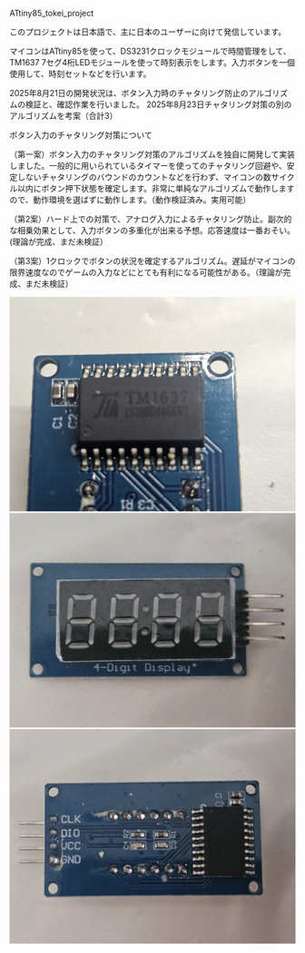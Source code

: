 ATtiny85_tokei_project

このプロジェクトは日本語で、主に日本のユーザーに向けて発信しています。

マイコンはATtiny85を使って、DS3231クロックモジュールで時間管理をして、TM1637 7セグ4桁LEDモジュールを使って時刻表示をします。入力ボタンを一個使用して、時刻セットなどを行います。

2025年8月21日の開発状況は、ボタン入力時のチャタリング防止のアルゴリズムの検証と、確認作業を行いました。
2025年8月23日チャタリング対策の別のアルゴリズムを考案（合計3）

ボタン入力のチャタリング対策について

（第一案）ボタン入力のチャタリング対策のアルゴリズムを独自に開発して実装しました。一般的に用いられているタイマーを使ってのチャタリング回避や、安定しないチャタリングのバウンドのカウントなどを行わず、マイコンの数サイクル以内にボタン押下状態を確定します。非常に単純なアルゴリズムで動作しますので、動作環境を選ばずに動作します。（動作検証済み。実用可能）

（第2案）ハード上での対策で、アナログ入力によるチャタリング防止。副次的な相乗効果として、入力ボタンの多重化が出来る予想。応答速度は一番おそい。(理論が完成、まだ未検証）

（第3案）1クロックでボタンの状況を確定するアルゴリズム。遅延がマイコンの限界速度なのでゲームの入力などにとても有利になる可能性がある。（理論が完成、まだ未検証）



![TM1637_chippu](imege/TM1637_chippu.jpg "TM1637 チップ")
![TM1637_omote](imege/TM1637_omote.jpg "TM1637 表")
![TM1637_ura](imege/TM1637_ura.jpg "TM1637 裏")

